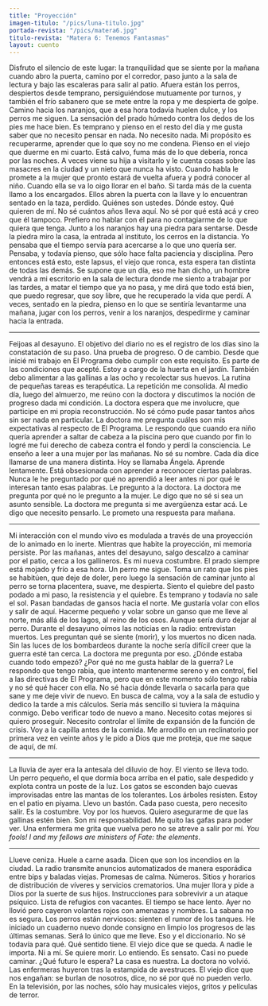 ```yaml
---
title: "Proyección"
imagen-titulo: "/pics/luna-titulo.jpg"
portada-revista: "/pics/matera6.jpg"
titulo-revista: "Matera 6: Tenemos Fantasmas"
layout: cuento
---
```


Disfruto el silencio de este lugar: la tranquilidad que se siente por la mañana cuando abro la puerta, camino por el corredor, paso junto a la sala de lectura y bajo las escaleras para salir al patio. Afuera están los perros, despiertos desde temprano, persiguiéndose mutuamente por turnos, y también el frío sabanero que se mete entre la ropa y me despierta de golpe. Camino hacia los naranjos, que a esa hora todavía huelen dulce, y los perros me siguen. La sensación del prado húmedo contra los dedos de los pies me hace bien. Es temprano y pienso en el resto del día y me gusta saber que no necesito pensar en nada. No necesito nada. Mi propósito es recuperarme, aprender que lo que soy no me condena. Pienso en el viejo que duerme en mi cuarto. Está calvo, fuma más de lo que debería, ronca por las noches. A veces viene su hija a visitarlo y le cuenta cosas sobre las masacres en la ciudad y un nieto que nunca ha visto. Cuando habla le promete a la mujer que pronto estará de vuelta afuera y podrá conocer al niño. Cuando ella se va lo oigo llorar en el baño. Si tarda más de la cuenta llamo a los encargados. Ellos abren la puerta con la llave y lo encuentran sentado en la taza, perdido. Quiénes son ustedes. Dónde estoy. Qué quieren de mí. No sé cuántos años lleva aquí. No sé por qué está acá y creo que él tampoco. Prefiero no hablar con él para no contagiarme de lo que quiera que tenga. Junto a los naranjos hay una piedra para sentarse. Desde la piedra miro la casa, la entrada al instituto, los cerros en la distancia. Yo pensaba que el tiempo servía para acercarse a lo que uno quería ser. Pensaba, y todavía pienso, que sólo hace falta paciencia y disciplina. Pero entonces está esto, este lapsus, el viejo que ronca, esta espera tan distinta de todas las demás. Se supone que un día, eso me han dicho, un hombre vendrá a mi escritorio en la sala de lectura donde me siento a trabajar por las tardes, a matar el tiempo que ya no pasa, y me dirá que todo está bien, que puedo regresar, que soy libre, que he recuperado la vida que perdí. A veces, sentado en la piedra, pienso en lo que se sentiría levantarme una mañana, jugar con los perros, venir a los naranjos, despedirme y caminar hacia la entrada.

* * *

Feijoas al desayuno. El objetivo del diario no es el registro de los días sino la constatación de su paso. Una prueba de progreso. O de cambio. Desde que inicié mi trabajo en El Programa debo cumplir con este requisito. Es parte de las condiciones que acepté. Estoy a cargo de la huerta en el jardín. También debo alimentar a las gallinas a las ocho y recolectar sus huevos. La rutina de pequeñas tareas es terapéutica. La repetición me consolida. Al medio día, luego del almuerzo, me reúno con la doctora y discutimos la noción de progreso dada mi condición. La doctora espera que me involucre, que participe en mi propia reconstrucción. No sé cómo pude pasar tantos años sin ser nada en particular. La doctora me pregunta cuáles son mis expectativas al respecto de El Programa. Le respondo que cuando era niño quería aprender a saltar de cabeza a la piscina pero que cuando por fin lo logré me fui derecho de cabeza contra el fondo y perdí la consciencia. Le enseño a leer a una mujer por las mañanas. No sé su nombre. Cada día dice llamarse de una manera distinta. Hoy se llamaba Ángela. Aprende lentamente. Está obsesionada con aprender a reconocer ciertas palabras. Nunca le he preguntado por qué no aprendió a leer antes ni por qué le interesan tanto esas palabras. Le pregunto a la doctora. La doctora me pregunta por qué no le pregunto a la mujer. Le digo que no sé si sea un asunto sensible. La doctora me pregunta si me avergüenza estar acá. Le digo que necesito pensarlo. Le prometo una respuesta para mañana.

* * *

Mi interacción con el mundo vivo es modulada a través de una proyección de lo animado en lo inerte. Mientras que habite la proyección, mi memoria persiste. Por las mañanas, antes del desayuno, salgo descalzo a caminar por el patio, cerca a los gallineros. Es mi nueva costumbre. El prado siempre está mojado y frío a esa hora. Un perro me sigue. Toma un rato que los pies se habitúen, que deje de doler, pero luego la sensación de caminar junto al perro se torna placentera, suave, me despierta. Siento el quiebre del pasto podado a mi paso, la resistencia y el quiebre. Es temprano y todavía no sale el sol. Pasan bandadas de gansos hacia el norte. Me gustaría volar con ellos y salir de aquí. Hacerme pequeño y volar sobre un ganso que me lleve al norte, más allá de los lagos, al reino de los osos. Aunque sería duro dejar al perro. Durante el desayuno oímos las noticias en la radio: entrevistan muertos. Les preguntan qué se siente (morir), y los muertos no dicen nada. Sin las luces de los bombardeos durante la noche sería difícil creer que la guerra esté tan cerca. La doctora me pregunta por eso. ¿Dónde estaba cuando todo empezó? ¿Por qué no me gusta hablar de la guerra? Le respondo que tengo rabia, que intento mantenerme sereno y en control, fiel a las directivas de El Programa, pero que en este momento sólo tengo rabia y no sé qué hacer con ella. No sé hacia dónde llevarla o sacarla para que sane y me deje vivir de nuevo. En busca de calma, voy a la sala de estudio y dedico la tarde a mis cálculos. Sería más sencillo si tuviera la máquina conmigo. Debo verificar todo de nuevo a mano. Necesito cotas mejores si quiero proseguir. Necesito controlar el límite de expansión de la función de crisis. Voy a la capilla antes de la comida. Me arrodillo en un reclinatorio por primera vez en veinte años y le pido a Dios que me proteja, que me saque de aquí, de mí.

* * *

La lluvia de ayer era la antesala del diluvio de hoy. El viento se lleva todo. Un perro pequeño, el que dormía boca arriba en el patio, sale despedido y explota contra un poste de la luz. Los gatos se esconden bajo cuevas improvisadas entre las mantas de los tolerantes. Los árboles resisten. Estoy en el patio en piyama. Llevo un bastón. Cada paso cuesta, pero necesito salir. Es la costumbre. Voy por los huevos. Quiero asegurarme de que las gallinas estén bien. Son mi responsabilidad. Me quito las gafas para poder ver. Una enfermera me grita que vuelva pero no se atreve a salir por mí. _You fools! I and my fellows are ministers of Fate: the elements_.

* * *

Llueve ceniza. Huele a carne asada. Dicen que son los incendios en la ciudad. La radio transmite anuncios automatizados de manera esporádica entre bips y baladas viejas. Promesas de calma. Números. Sitios y horarios de distribución de víveres y servicios crematorios. Una mujer llora y pide a Dios por la suerte de sus hijos. Instrucciones para sobrevivir a un ataque psíquico. Lista de refugios con vacantes. El tiempo se hace lento. Ayer no llovió pero cayeron volantes rojos con amenazas y nombres. La sabana no es segura. Los perros están nerviosos: sienten el rumor de los tanques. He iniciado un cuaderno nuevo donde consigno en limpio los progresos de las últimas semanas. Será lo único que me lleve. Eso y el diccionario. No sé todavía para qué. Qué sentido tiene. El viejo dice que se queda. A nadie le importa. Ni a mí. Se quiere morir. Lo entiendo. Es sensato. Casi no puede caminar. ¿Qué futuro le espera? La casa es nuestra. La doctora no volvió. Las enfermeras huyeron tras la estampida de avestruces. El viejo dice que nos engañan: se burlan de nosotros, dice, no sé por qué no pueden verlo. En la televisión, por las noches, sólo hay musicales viejos, gritos y películas de terror.